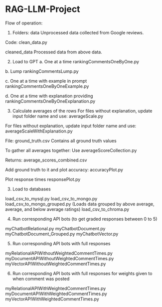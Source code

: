 # RAG-LLM-Project

Flow of operation:

1. Folders:
data
Unprocessed data collected from Google reviews.

Code:
clean_data.py

cleaned_data
Processed data from above data.

2. Load to GPT
a. One at a time
rankingCommentsOneByOne.py

b. Lump
rankingCommentsLump.py

c. One at a time with example in prompt
rankingCommentsOneByOneExample.py

d. One at a time with explanation providing
rankingCommentsOneByOneExplanation.py

3. Calculate averages of the rows
For files without explanation, update input folder name and use:
averageScale.py

For files without explanation, update input folder name and use:
averageScaleWithExplanation.py

File: ground_truth.csv
Contains all ground truth values

To gather all averages together:
Use averageScoreCollection.py

Returns:
average_scores_combined.csv

Add ground truth to it and plot accuracy:
accuracyPlot.py

Plot response times
responsePlot.py



3. Load to databases

load_csv_to_mysql.py
load_csv_to_mongo.py
load_csv_to_mongo_grouped.py (Loads data grouped by above average, average, and below average ratings)
load_csv_to_chroma.py

4. Run corresponding API bots (to get graded responses between 0 to 5)

myChatbotRelational.py
myChatbotDocument.py
myChatbotDocument_Grouped.py
myChatbotVector.py

5. Run corresponding API bots with full responses

myRelationalAPIWithoutWeightedCommentTimes.py
myDocumentAPIWithoutWeightedCommentTimes.py
myVectorAPIWithoutWeightedCommentTimes.py

6. Run corresponding API bots with full responses for weights given to when comment was posted

myRelationalAPIWithWeightedCommentTimes.py
myDocumentAPIWithWeightedCommentTimes.py
myVectorAPIWithWeightedCommentTimes.py